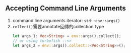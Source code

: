 ## Accepting Command Line Arguments
1. command line arguments iterator: `std::env::args()`
2. `collect()`需要annotate回傳的collection type
    ```rust
    let args_1: Vec<String> = env::args().collect();
    // or using turbofish ::<>
    let args_2 = env::args().collect::<Vec<String>>();
    ```
